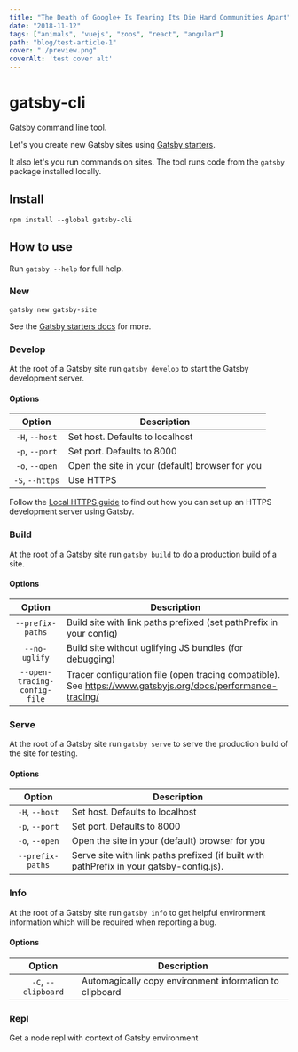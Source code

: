 ```yaml
---
title: "The Death of Google+ Is Tearing Its Die Hard Communities Apart"
date: "2018-11-12"
tags: ["animals", "vuejs", "zoos", "react", "angular"]
path: "blog/test-article-1"
cover: "./preview.png"
coverAlt: 'test cover alt'
---
```


# gatsby-cli

Gatsby command line tool.

Let's you create new Gatsby sites using
[Gatsby starters](https://www.gatsbyjs.org/docs/gatsby-starters/).

It also let's you run commands on sites. The tool runs code from the `gatsby`
package installed locally.

## Install

`npm install --global gatsby-cli`

## How to use

Run `gatsby --help` for full help.

### New

`gatsby new gatsby-site`

See the [Gatsby starters docs](https://www.gatsbyjs.org/docs/gatsby-starters/)
for more.

### Develop

At the root of a Gatsby site run `gatsby develop` to start the Gatsby
development server.

#### Options

|     Option      | Description                                     |
| :-------------: | ----------------------------------------------- |
| `-H`, `--host`  | Set host. Defaults to localhost                 |
| `-p`, `--port`  | Set port. Defaults to 8000                      |
| `-o`, `--open`  | Open the site in your (default) browser for you |
| `-S`, `--https` | Use HTTPS                                       |

Follow the [Local HTTPS guide](https://www.gatsbyjs.org/docs/local-https/)
to find out how you can set up an HTTPS development server using Gatsby.

### Build

At the root of a Gatsby site run `gatsby build` to do a production build of a
site.

#### Options

|            Option            | Description                                                                                                 |
| :--------------------------: | ----------------------------------------------------------------------------------------------------------- |
|       `--prefix-paths`       | Build site with link paths prefixed (set pathPrefix in your config)                                         |
|        `--no-uglify`         | Build site without uglifying JS bundles (for debugging)                                                     |
| `--open-tracing-config-file` | Tracer configuration file (open tracing compatible). See https://www.gatsbyjs.org/docs/performance-tracing/ |

### Serve

At the root of a Gatsby site run `gatsby serve` to serve the production build of
the site for testing.

#### Options

|      Option      | Description                                                                              |
| :--------------: | ---------------------------------------------------------------------------------------- |
|  `-H`, `--host`  | Set host. Defaults to localhost                                                          |
|  `-p`, `--port`  | Set port. Defaults to 8000                                                               |
|  `-o`, `--open`  | Open the site in your (default) browser for you                                          |
| `--prefix-paths` | Serve site with link paths prefixed (if built with pathPrefix in your gatsby-config.js). |

### Info

At the root of a Gatsby site run `gatsby info` to get helpful environment information which will be required when reporting a bug.

#### Options

|       Option        | Description                                             |
| :-----------------: | ------------------------------------------------------- |
| `-C`, `--clipboard` | Automagically copy environment information to clipboard |

### Repl

Get a node repl with context of Gatsby environment

<!-- TODO: add repl documentation link when ready -->